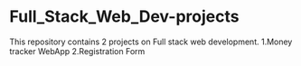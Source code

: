 # Full_Stack_Web_Dev-projects

This repository contains 2 projects on Full stack web development.
1.Money tracker WebApp
2.Registration Form

